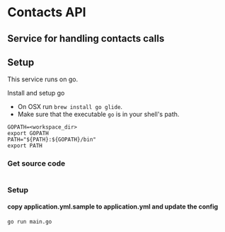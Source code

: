 # Contacts API
## Service for handling contacts calls

## Setup
This service runs on go.

Install and setup go
- On OSX run `brew install go glide`.
- Make sure that the executable `go` is in your shell's path.
```
GOPATH=<workspace_dir>
export GOPATH
PATH="${PATH}:${GOPATH}/bin"
export PATH
```

### Get source code
```shell
```

### Setup
#### copy application.yml.sample to application.yml and update the config
```shell
go run main.go
```